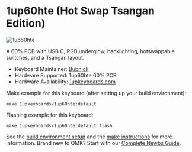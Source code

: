 # 1up60hte (Hot Swap Tsangan Edition)

![1up60hte](https://www.1upkeyboards.com/wp-content/uploads/2019/01/PCB-60-HS-TSA-both.jpg)

A 60% PCB with USB C, RGB underglow, backlighting, hotswappable switches, and a Tsangan layout.

* Keyboard Maintainer: [Bubnick](https://github.com/bubnick)
* Hardware Supported: 1up60hte 60% PCB
* Hardware Availability: [1upkeyboards.com](https://www.1upkeyboards.com/shop/controllers/1up-rgb-60-pcb-hte/)

Make example for this keyboard (after setting up your build environment):

    make 1upkeyboards/1up60hte:default

Flashing example for this keyboard:

    make 1upkeyboards/1up60hte:default:flash

See the [build environment setup](https://docs.qmk.fm/#/getting_started_build_tools) and the [make instructions](https://docs.qmk.fm/#/getting_started_make_guide) for more information. Brand new to QMK? Start with our [Complete Newbs Guide](https://docs.qmk.fm/#/newbs).
